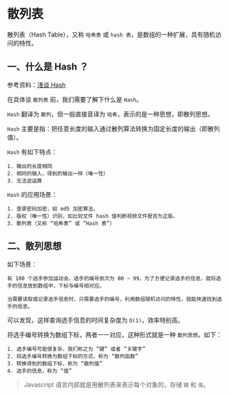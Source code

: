 # 散列表

散列表（Hash Table），又称 `哈希表` 或 `hash 表`，是数组的一种扩展，具有随机访问的特性。

## 一、什么是 Hash ？

参考资料：[浅谈 Hash](https://www.jianshu.com/p/ec7b848f83a7)

在具体谈 `散列表` 前，我们需要了解下什么是 `Hash`。

`Hash` 翻译为 `散列`，但一般直接音译为 `哈希`，表示的是一种思想，即散列思想。

`Hash` 主要是指：把任意长度的输入通过散列算法转换为固定长度的输出（即散列值）。

`Hash` 有如下特点：

```
1. 输出的长度相同
2. 相同的输入，得到的输出一样（唯一性）
3. 无法逆运算
```

`Hash` 的应用场景：

```
1. 登录密码加密，如 md5 加密算法。
2. 版权（唯一性）识别，如比较文件 hash 值判断视频文件是否为正版。
3. 散列表（又称 “哈希表” 或 “Hash 表”）
```

## 二、散列思想

如下场景：

```
有 100 个选手参加运动会，选手的编号依次为 00 ~ 99，为了方便记录选手的信息，就将选手的信息放到数组中，下标与编号相对应。

当需要读取或记录选手信息时，只需要选手的编号，利用数组随机访问的特性，就能快速找到选手的信息。
```

可以发现，这样查询选手信息的时间复杂度为 `O(1)`，效率特别高。

将选手编号转换为数组下标，两者一一对应，这种形式就是一种 `散列思想`。如下：

```
1. 选手编号可能很复杂，我们称之为 “键” 或者 “关键字”
2. 将选手编号转换为数组下标的方式，称为 “散列函数”
3. 转换得到的数组下标，称为 “散列值”
4. 选手的信息，称为 “值”
```

> Javascript 语言内部就是用散列表来表示每个对象的，存储 `键` 和 `值`。